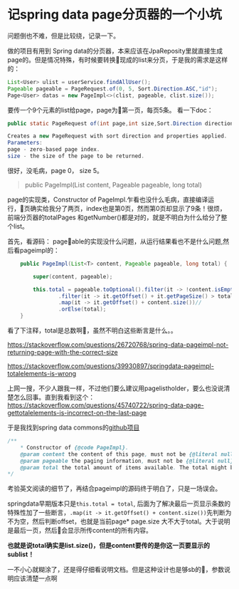 
# 记spring data page分页器的一个小坑

问题倒也不难，但是比较绕，记录一下。

做的项目有用到 Spring data的分页器，本来应该在JpaReposity里就直接生成page的。但是情况特殊，有时候要转换现成的list来分页，于是我的需求是这样的：

```java
List<User> ulist = userService.findAllUser();
Pageable pageable = PageRequest.of(0, 5, Sort.Direction.ASC,"id");
Page<User> datas = new PageImpl<>(clist, pageable, clist.size());
```
要传一个9个元素的list给page，page为第一页，每页5条。
看一下doc：
```java
public static PageRequest of(int page,int size,Sort.Direction direction,String... properties)

Creates a new PageRequest with sort direction and properties applied.
Parameters:
page - zero-based page index.
size - the size of the page to be returned.
```
很好，没毛病，page 0， size 5。
>public PageImpl(List<T> content, Pageable pageable, long total)

page的实现类，Constructor of PageImpl.乍看也没什么毛病，直接编译运行，页确实给我分了两页，index也是第0页，然而第0页却显示了9条！很烦，前端分页器的totalPages 和getNumber()都是对的，就是不明白为什么给分了整个list。

首先，看源码：
pageable的实现没什么问题，从运行结果看也不是什么问题,然后看pageimpl的：
```java
	public PageImpl(List<T> content, Pageable pageable, long total) {

		super(content, pageable);

		this.total = pageable.toOptional().filter(it -> !content.isEmpty())//
				.filter(it -> it.getOffset() + it.getPageSize() > total)//
				.map(it -> it.getOffset() + content.size())//
				.orElse(total);
	}
```
看了下注释，total是总数啊，虽然不明白这些断言是什么。。

https://stackoverflow.com/questions/26720768/spring-data-pageimpl-not-returning-page-with-the-correct-size

https://stackoverflow.com/questions/39930897/springdata-pageimpl-totalelements-is-wrong

上网一搜，不少人跟我一样，不过他们要么建议用pagelistholder，要么也没说清楚怎么回事。直到我看到这个：
https://stackoverflow.com/questions/45740722/spring-data-page-gettotalelements-is-incorrect-on-the-last-page

于是我找到spring data commons的[github项目](https://github.com/spring-projects/spring-data-commons/blob/master/src/main/java/org/springframework/data/domain/PageImpl.java)
```java
/**
	* Constructor of {@code PageImpl}.
	@param content the content of this page, must not be {@literal null}.
	@param pageable the paging information, must not be {@literal null}.
	@param total the total amount of items available. The total might be adapted considering the length of the content given, if it is going to be the content of the last page. This is in place to mitigate inconsistencies.
*/
```
考验英文阅读的细节了，再结合pageimpl的源码终于明白了，只是一场误会。

springdata早期版本只是`this.total = total`, 后面为了解决最后一页显示条数的特殊性加了一些断言，`.map(it -> it.getOffset() + content.size())`先判断为不为空，然后判断offset，也就是当前page* page.size 大不大于total。大于说明是最后一页，然后会显示所传content的所有内容。

**也就是说total确实是list.size()，但是content要传的是你这一页要显示的sublist！**

一不小心就糊涂了，还是得仔细看说明文档。但是这种设计也是够sb的，参数说明应该清楚一点啊

